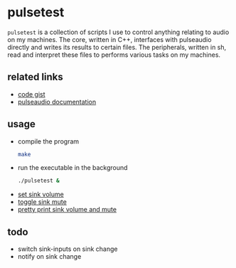 
# pulsetest

`pulsetest` is a collection of scripts I use to control anything relating to audio on my machines.
The core, written in C++, interfaces with pulseaudio directly and writes its results to certain files.
The peripherals, written in sh, read and interpret these files to performs various tasks on my machines.

## related links

- [code gist](https://gist.github.com/jasonwhite/1df6ee4b5039358701d2)
- [pulseaudio documentation](https://freedesktop.org/software/pulseaudio/doxygen/)

## usage

- compile the program
	```sh
	make
	```
- run the executable in the background
	```sh
	./pulsetest &
	```
- [set sink volume](chvol)
- [toggle sink mute](togglemute)
- [pretty print sink volume and mute](volume)

## todo

- switch sink-inputs on sink change
- notify on sink change
